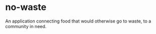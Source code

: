 # no-waste
An application connecting food that would otherwise go to waste, to a community in need. 
